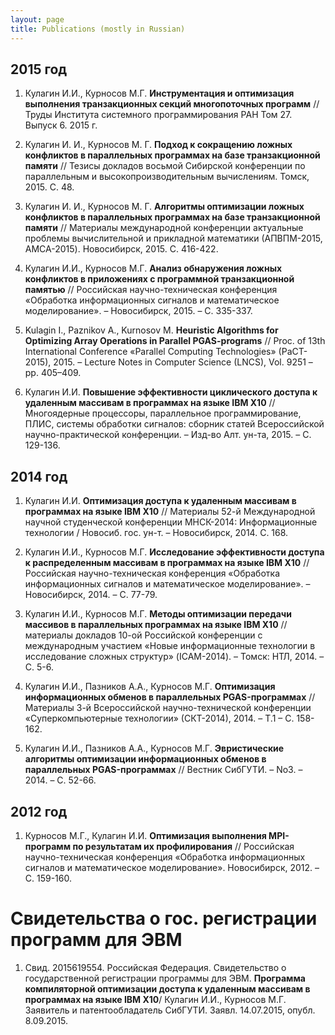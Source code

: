 ```yaml
---
layout: page
title: Publications (mostly in Russian)
---
```


## 2015 год
1. Кулагин И.И., Курносов М.Г. **Инструментация и оптимизация выполнения транзакционных секций многопоточных программ** // Труды Института системного программирования РАН Том 27. Выпуск 6. 2015 г.

2. Кулагин И. И., Курносов М. Г. **Подход к сокращению ложных конфликтов в параллельных программах на базе транзакционной памяти** // Тезисы докладов восьмой Сибирской конференции по параллельным и высокопроизводительным вычислениям. Томск, 2015. С. 48.

3. Кулагин И. И., Курносов М. Г. **Алгоритмы оптимизации ложных конфликтов в параллельных программах на базе транзакционной памяти** // Материалы международной конференции актуальные проблемы вычислительной и прикладной математики (АПВПМ-2015, AMCA-2015). Новосибирск, 2015. С. 416-422.

4. Кулагин И.И., Курносов М.Г. **Анализ обнаружения ложных конфликтов в приложениях с программной транзакционной памятью** // Российская научно-техническая конференция «Обработка информационных сигналов и математическое моделирование». – Новосибирск, 2015. – С. 335-337.

5. Kulagin I., Paznikov A., Kurnosov M. **Heuristic Algorithms for Optimizing Array Operations in Parallel PGAS-programs** // Proc. of 13th International Conference «Parallel Computing Technologies» (PaCT-2015), 2015. – Lecture Notes in Computer Science (LNCS), Vol. 9251 – pp. 405–409.

6. Кулагин И.И. **Повышение эффективности циклического доступа к удаленным массивам в программах на языке IBM X10** // Многоядерные процессоры, параллельное программирование, ПЛИС, системы обработки сигналов: сборник статей Всероссийской научно-практической конференции. – Изд-во Алт. ун-та, 2015. – С. 129-136.

## 2014 год

1. Кулагин И.И. **Оптимизация доступа к удаленным массивам в программах на языке IBM X10** // Материалы 52-й Международной научной студенческой конференции МНСК-2014: Информационные технологии / Новосиб. гос. ун-т. – Новосибирск, 2014. С. 168.

2. Кулагин И.И., Курносов М.Г. **Исследование эффективности доступа к распределенным массивам в программах на языке IBM X10** // Российская научно-техническая конференция «Обработка информационных сигналов и математическое моделирование». – Новосибирск, 2014. – С. 77-79.

3. Кулагин И.И., Курносов М.Г. **Методы оптимизации передачи массивов в параллельных программах на языке IBM X10** // материалы докладов 10-ой Российской конференции с международным участием «Новые информационные технологии в исследование сложных структур» (ICAM-2014). – Томск: НТЛ, 2014. – С. 5-6.

4. Кулагин И.И., Пазников А.А., Курносов М.Г. **Оптимизация информационных обменов в параллельных PGAS-программах** // Материалы 3-й Всероссийской научно-технической конференции «Суперкомпьютерные технологии» (СКТ-2014), 2014. – Т.1 – С. 158-162.

5. Кулагин И.И., Пазников А.А., Курносов М.Г. **Эвристические алгоритмы оптимизации информационных обменов в параллельных PGAS-программах** // Вестник СибГУТИ. – No3. – 2014. – С. 52-66.

## 2012 год
1. Курносов М.Г., Кулагин И.И. **Оптимизация выполнения MPI-программ по результатам их профилирования** // Российская научно-техническая конференция «Обработка информационных сигналов и математическое моделирование». Новосибирск, 2012. – С. 159-160.

# Свидетельства о гос. регистрации программ для ЭВМ
1. Свид. 2015619554. Российская Федерация. Свидетельство о государственной регистрации программы для ЭВМ. **Программа компиляторной оптимизации доступа к удаленным массивам в программах на языке IBM X10**/ Кулагин И.И., Курносов М.Г. Заявитель и патентообладатель СибГУТИ. Заявл. 14.07.2015, опубл. 8.09.2015.